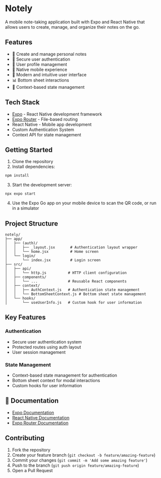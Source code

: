 # Notely

A mobile note-taking application built with Expo and React Native that allows users to create, manage, and organize their notes on the go.

## Features

- 📝 Create and manage personal notes
- 🔐 Secure user authentication
- 👤 User profile management
- 📱 Native mobile experience
- 🎨 Modern and intuitive user interface
- 📊 Bottom sheet interactions
- 🔄 Context-based state management

## Tech Stack

- [Expo](https://expo.dev/) - React Native development framework
- [Expo Router](https://docs.expo.dev/router/introduction/) - File-based routing
- React Native - Mobile app development
- Custom Authentication System
- Context API for state management

## Getting Started

1. Clone the repository
2. Install dependencies:
```sh
npm install
```

3. Start the development server:
```sh
npx expo start
```

4. Use the Expo Go app on your mobile device to scan the QR code, or run in a simulator

## Project Structure

```
notely/
├── app/
│   ├── (auth)/
│   │   ├── _layout.jsx       # Authentication layout wrapper
│   │   └── home.jsx          # Home screen
│   └── login/
│       └── index.jsx         # Login screen
├── src/
│   ├── api/
│   │   └── http.js          # HTTP client configuration
│   ├── components/
│   │   └── ...              # Reusable React components
│   ├── context/
│   │   ├── AuthContext.js   # Authentication state management
│   │   └── BottomSheetContext.js # Bottom sheet state management
│   └── hooks/
│       └── useUserInfo.js   # Custom hook for user information
```

## Key Features

### Authentication
- Secure user authentication system
- Protected routes using auth layout
- User session management

### State Management
- Context-based state management for authentication
- Bottom sheet context for modal interactions
- Custom hooks for user information

## 📝 Documentation

- [Expo Documentation](https://docs.expo.dev/)
- [React Native Documentation](https://reactnative.dev/docs/getting-started)
- [Expo Router Documentation](https://docs.expo.dev/router/introduction/)

## Contributing

1. Fork the repository
2. Create your feature branch (`git checkout -b feature/amazing-feature`)
3. Commit your changes (`git commit -m 'Add some amazing feature'`)
4. Push to the branch (`git push origin feature/amazing-feature`)
5. Open a Pull Request
